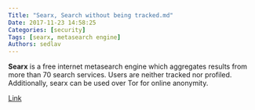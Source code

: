 ```yaml
---
Title: "Searx, Search without being tracked.md"
Date: 2017-11-23 14:58:25
Categories: [security]
Tags: [searx, metasearch engine]
Authors: sedlav
---
```


**Searx** is a free internet metasearch engine which aggregates results from more than 70 search services. Users are neither tracked nor profiled. Additionally, searx can be used over Tor for online anonymity.

[Link](https://searx.me/)
